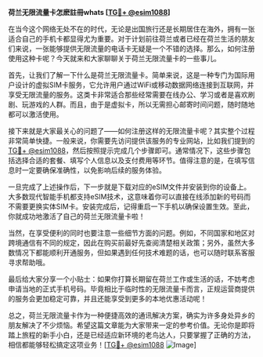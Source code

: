 **荷兰无限流量卡怎麽註冊whats [[TG💪+ @esim1088](https://t.me/s/esim1088)]**

在当今这个网络无处不在的时代，无论是出国旅行还是长期居住在海外，拥有一张适合自己的手机卡都显得尤为重要。对于计划前往荷兰或者已经在荷兰生活的朋友们来说，一张能够提供无限流量的电话卡无疑是一个不错的选择。那么，如何注册使用这种卡呢？今天就来和大家聊聊关于荷兰无限流量卡的一些事儿。

首先，让我们了解一下什么是荷兰无限流量卡。简单来说，这是一种专门为国际用户设计的虚拟SIM卡服务，它允许用户通过WiFi或移动数据网络连接到互联网，并享受无限流量的服务。这类卡非常适合那些经常需要在线办公、学习或者是喜欢刷剧、玩游戏的人群。而且，由于是虚拟卡，所以无需担心邮寄时间问题，随时随地都可以激活使用。

接下来就是大家最关心的问题了——如何注册这样的无限流量卡呢？其实整个过程非常简单快捷。一般来说，你需要先访问提供该服务的专业网站，比如我们提到的[TG💪+ @esim1088](https://t.me/s/esim1088)，然后按照提示完成几个步骤即可。通常情况下，这些步骤包括选择合适的套餐、填写个人信息以及支付费用等环节。值得注意的是，在填写信息时一定要确保准确性，以免影响后续的服务体验。

一旦完成了上述操作后，下一步就是下载对应的eSIM文件并安装到你的设备上。大多数现代智能手机都支持eSIM技术，这意味着你可以直接在线添加新的号码而不需要更换实体SIM卡。安装完成后，记得重启一下手机以确保设置生效。至此，你就成功地激活了自己的荷兰无限流量卡啦！

当然，在享受便利的同时也要注意一些细节方面的问题。例如，不同国家和地区对跨境通信有不同的规定，因此在购买前最好先查阅清楚相关政策；另外，虽然大多数情况下都能顺利开通服务，但如果遇到任何技术难题的话，也可以随时联系客服寻求帮助哦。

最后给大家分享一个小贴士：如果你打算长期留在荷兰工作或生活的话，不妨考虑申请当地的正式手机号码。毕竟相比于临时性的无限流量卡而言，正规运营商提供的服务会更加稳定可靠，并且还能享受到更多的本地优惠活动呢！

总之，荷兰无限流量卡作为一种便捷高效的通讯解决方案，确实为许多身处异乡的朋友解决了不少烦恼。希望这篇文章能为大家带来一定的参考价值。无论你是即将踏上旅程的新手小白，还是已经适应新环境的老鸟达人，只要掌握了正确的方法，相信都能够轻松搞定这项业务！[[TG💪+ @esim1088](https://t.me/s/esim1088) ![Image](https://i.postimg.cc/4NQfJmqS/Snipaste-2025-05-13-00-14-12.png)]